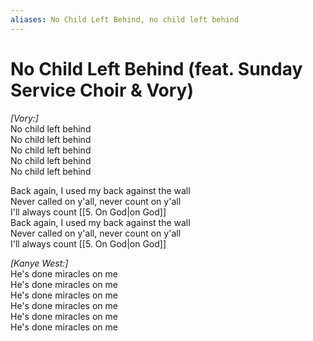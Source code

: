 ```yaml
---
aliases: No Child Left Behind, no child left behind
---
```


# No Child Left Behind (feat. Sunday Service Choir & Vory)

_[Vory:]_  
No child left behind  
No child left behind  
No child left behind  
No child left behind  
No child left behind  

Back again, I used my back against the wall  
Never called on y'all, never count on y'all  
I'll always count [[5. On God|on God]]  
Back again, I used my back against the wall  
Never called on y'all, never count on y'all  
I'll always count [[5. On God|on God]]  

_[Kanye West:]_  
He's done miracles on me  
He's done miracles on me  
He's done miracles on me  
He's done miracles on me  
He's done miracles on me  
He's done miracles on me

